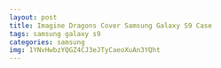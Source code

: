```yaml
---
layout: post
title: Imagine Dragons Cover Samsung Galaxy S9 Case
tags: samsung galaxy s9
categories: samsung
img: 1YNvHwbzYQGZ4CJ3eJTyCaeoXuAn3YQht
---
```

